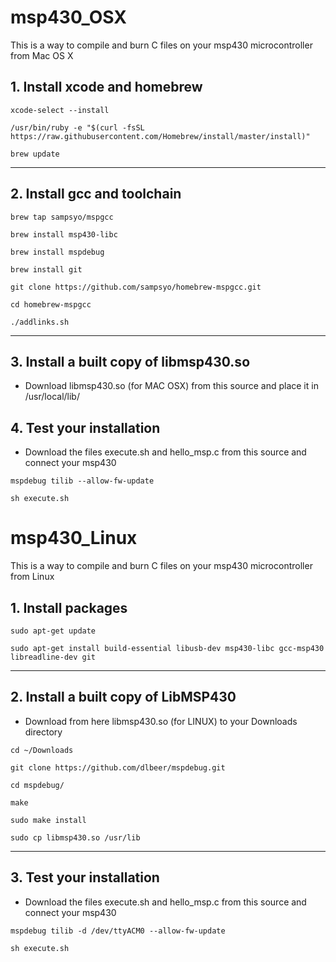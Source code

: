 # msp430_OSX
This is a way to compile and burn C files on your msp430 microcontroller from Mac OS X

## 1. Install xcode and homebrew 
```
xcode-select --install

/usr/bin/ruby -e "$(curl -fsSL https://raw.githubusercontent.com/Homebrew/install/master/install)"

brew update
```
------------------------------


## 2. Install gcc and toolchain
```
brew tap sampsyo/mspgcc

brew install msp430-libc

brew install mspdebug

brew install git

git clone https://github.com/sampsyo/homebrew-mspgcc.git

cd homebrew-mspgcc

./addlinks.sh
```
------------------------------


## 3. Install a built copy of libmsp430.so
- Download libmsp430.so (for MAC OSX) from this source and place it in /usr/local/lib/



## 4. Test your installation
- Download the files execute.sh and hello_msp.c from this source and connect your msp430
```
mspdebug tilib --allow-fw-update

sh execute.sh
```
# msp430_Linux
This is a way to compile and burn C files on your msp430 microcontroller from Linux

## 1. Install packages
```
sudo apt-get update

sudo apt-get install build-essential libusb-dev msp430-libc gcc-msp430 libreadline-dev git
```
----------------------------------

## 2. Install a built copy of LibMSP430
- Download from here libmsp430.so (for LINUX) to your Downloads directory
```
cd ~/Downloads

git clone https://github.com/dlbeer/mspdebug.git

cd mspdebug/

make

sudo make install

sudo cp libmsp430.so /usr/lib
```
----------------------------------

## 3. Test your installation
- Download the files execute.sh and hello_msp.c from this source and connect your msp430
```
mspdebug tilib -d /dev/ttyACM0 --allow-fw-update

sh execute.sh
